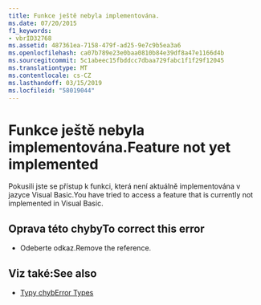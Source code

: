 ```yaml
---
title: Funkce ještě nebyla implementována.
ms.date: 07/20/2015
f1_keywords:
- vbrID32768
ms.assetid: 487361ea-7158-479f-ad25-9e7c9b5ea3a6
ms.openlocfilehash: ca07b789e23e0baa0810b84e39df8a47e1166d4b
ms.sourcegitcommit: 5c1abeec15fbddcc7dbaa729fabc1f1f29f12045
ms.translationtype: MT
ms.contentlocale: cs-CZ
ms.lasthandoff: 03/15/2019
ms.locfileid: "58019044"
---
```

# <a name="feature-not-yet-implemented"></a><span data-ttu-id="b442f-102">Funkce ještě nebyla implementována.</span><span class="sxs-lookup"><span data-stu-id="b442f-102">Feature not yet implemented</span></span>
<span data-ttu-id="b442f-103">Pokusili jste se přístup k funkci, která není aktuálně implementována v jazyce Visual Basic.</span><span class="sxs-lookup"><span data-stu-id="b442f-103">You have tried to access a feature that is currently not implemented in Visual Basic.</span></span>  
  
## <a name="to-correct-this-error"></a><span data-ttu-id="b442f-104">Oprava této chyby</span><span class="sxs-lookup"><span data-stu-id="b442f-104">To correct this error</span></span>  
  
-   <span data-ttu-id="b442f-105">Odeberte odkaz.</span><span class="sxs-lookup"><span data-stu-id="b442f-105">Remove the reference.</span></span>  
  
## <a name="see-also"></a><span data-ttu-id="b442f-106">Viz také:</span><span class="sxs-lookup"><span data-stu-id="b442f-106">See also</span></span>

- [<span data-ttu-id="b442f-107">Typy chyb</span><span class="sxs-lookup"><span data-stu-id="b442f-107">Error Types</span></span>](../../visual-basic/programming-guide/language-features/error-types.md)

